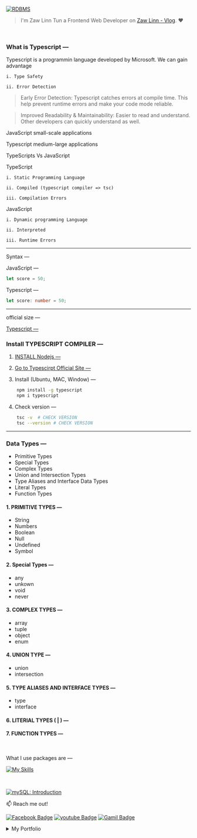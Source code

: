 [![RDBMS](https://img.shields.io/badge/mySQL_Lessons_—-000?style=for-the-badge—=ko-fi—=white)](#)

> I'm Zaw Linn Tun a Frontend Web Developer on [Zaw Linn - Vlog](https://www.youtube.com/@zawlinn-vlog). :heart:

<!-- #### PROJECT SIMPLE &mdash; -->

<!-- ![PROJECT_IMG](./assets/img/sample.png) -->

<br/>

### What is Typescript &mdash;

Typescript is a programmin language developed by Microsoft. We can gain advantage

    i. Type Safety

    ii. Error Detection

> Early Error Detection: Typescript catches errors at compile time. This help prevent runtime errors and make your code mode reliable.

> Improved Readability & Maintainability: Easier to read and understand. Other developers can quickly understand as well.

JavaScript small-scale applications

Typescript medium-large applications

TypeScripts Vs JavaScript

TypeScript

    i. Static Programming Language

    ii. Compiled (typescript compiler => tsc)

    iii. Compilation Errors

JavaScript

    i. Dynamic programming Language

    ii. Interpreted

    iii. Runtime Errors

<hr />

Syntax &mdash;

JavaScript &mdash;

```js
let score = 50;
```

Typescript &mdash;

```ts
let score: number = 50;
```

<hr />

official size &mdash;

[Typescript &mdash;](https://www.typescriptlang.org)

### Install TYPESCRIPT COMPILER &mdash;

1. [INSTALL Nodejs &mdash;](https://nodejs.org/en/download)

2. [Go to Typescirpt Official Site &mdash;](https://www.typescriptlang.org/download)

3. Install (Ubuntu, MAC, Window) &mdash;

```sh
    npm install -g typescript
    npm i typescript
```

4. Check version &mdash;

```sh
    tsc -v  # CHECK VERSION
    tsc --version # CHECK VERSION
```

<hr/>

### Data Types &mdash;

- Primitive Types
- Special Types
- Complex Types
- Union and Intersection Types
- Type Aliases and Interface Data Types
- Literal Types
- Function Types

#### 1. PRIMITIVE TYPES &mdash;

- String
- Numbers
- Boolean
- Null
- Undefined
- Symbol

#### 2. Special Types &mdash;

- any
- unkown
- void
- never

#### 3. COMPLEX TYPES &mdash;

- array
- tuple
- object
- enum

#### 4. UNION TYPE &mdash;

- union
- intersection

#### 5. TYPE ALIASES AND INTERFACE TYPES &mdash;

- type
- interface

#### 6. LITERIAL TYPES ( | ) &mdash;

#### 7. FUNCTION TYPES &mdash;

<br>

<!-- ![Screenshot of Project](./s1.png) -->

What I use packages are &mdash;

[![My Skills](https://skillicons.dev/icons?i=mysql,npm,git,github,vscode&perline=3)](https://skillicons.dev)

<br>

[![mySQL: Introduction](https://img.shields.io/badge/Relational_Database_Management_System_—-000?style=for-the-badge—=ko-fi—=white)](#)

📫 Reach me out!

[![Facebook Badge](https://img.shields.io/badge/-@zawlinn_vlog-1ca0f1?style=flat&labelColor=1ca0f1&logo=facebook&logoColor=white&link=https://faebook.com/zawlinn_profile)](https://facebook.com/zawlinn.vlog)
[![youtube Badge](https://img.shields.io/badge/-zawlinn_vlog-c0392b?style=flat&labelColor=c0392b&logo=youtube&logoColor=white)](https://youtube.com/@zawlinn-vlog)
[![Gamil Badge](https://img.shields.io/badge/-zawlinn.profile-c0392b?style=flat&labelColor=c0392b&logo=gmail&logoColor=white)](mailto:zawlinn.profile@gmail.com)

<!-- TODO: Add last video link -->

<details>
    <summary>
        My Portfolio
    </summary>
    <br/>

- :earth_asia: I’m currently working at @Mae Sot Market as a sale staff
- :computer: Most used line of code git commit -m "Initial Commit"
- :brain: I’m looking for help with Outstanding Video ideas.
- :mailbox_with_mail: How to reach me: zawlinn.profile@gmail.com.
- :heart: In a relationship with React
</details>
